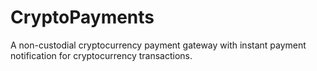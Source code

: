 # CryptoPayments
A non-custodial cryptocurrency payment gateway with instant payment notification for cryptocurrency transactions.
